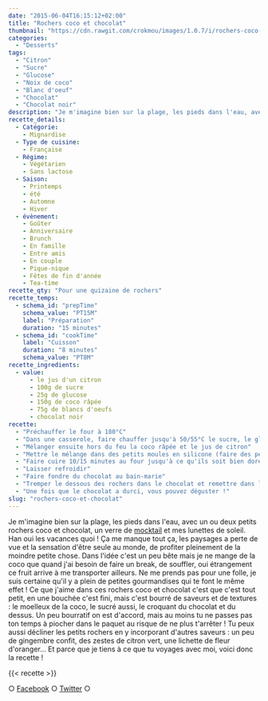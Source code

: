 ```yaml
---
date: "2015-06-04T16:15:12+02:00"
title: "Rochers coco et chocolat"
thumbnail: "https://cdn.rawgit.com/crokmou/images/1.0.7/i/rochers-coco-recette-crokmou-blog-culinaire.jpg"
categories:
  - "Desserts"
tags:
  - "Citron"
  - "Sucre"
  - "Glucose"
  - "Noix de coco"
  - "Blanc d'oeuf"
  - "Chocolat"
  - "Chocolat noir"
description: "Je m'imagine bien sur la plage, les pieds dans l'eau, avec un ou deux petits rochers coco et chocolat, un verre de mocktail et mes lunettes de soleil !"
recette_details:
  - Catégorie:
    - Mignardise
  - Type de cuisine:
    - Française
  - Régime:
    - Végétarien
    - Sans lactose
  - Saison:
    - Printemps
    - été
    - Automne
    - Hiver
  - évènement:
    - Goûter
    - Anniversaire
    - Brunch
    - En famille
    - Entre amis
    - En couple
    - Pique-nique
    - Fêtes de fin d'année
    - Tea-time
recette_qty: "Pour une quizaine de rochers"
recette_temps:
  - schema_id: "prepTime"
    schema_value: "PT15M"
    label: "Préparation"
    duration: "15 minutes"
  - schema_id: "cookTime"
    label: "Cuisson"
    duration: "8 minutes"
    schema_value: "PT8M"
recette_ingredients:
  - value:
      - le jus d'un citron
      - 100g de sucre
      - 25g de glucose
      - 150g de coco râpée
      - 75g de blancs d'oeufs
      - chocolat noir
recette:
  - "Préchauffer le four à 180°C"
  - "Dans une casserole, faire chauffer jusqu'à 50/55°C le sucre, le glucose et les blancs d'oeufs"
  - "Mélanger ensuite hors du feu la coco râpée et le jus de citron"
  - "Mettre le mélange dans des petits moules en silicone (faire des petites boules)"
  - "Faire cuire 10/15 minutes au four jusqu'à ce qu'ils soit bien dorés"
  - "Laisser refroidir"
  - "Faire fondre du chocolat au bain-marie"
  - "Tremper le dessous des rochers dans le chocolat et remettre dans le moule afin que cela prenne bien la forme"
  - "Une fois que le chocolat a durci, vous pouvez déguster !"
slug: "rochers-coco-et-chocolat"
---
```


Je m'imagine bien sur la plage, les pieds dans l'eau, avec un ou deux petits rochers coco et chocolat, un verre de [mocktail](https://crokmou.com/mocktail-cocktail-sans-alcool/) et mes lunettes de soleil. Han oui les vacances quoi ! Ça me manque tout ça, les paysages a perte de vue et la sensation d'être seule au monde, de profiter pleinement de la moindre petite chose. Dans l'idée c'est un peu bête mais je ne mange de la coco que quand j'ai besoin de faire un break, de souffler, oui étrangement ce fruit arrive à me transporter ailleurs. Ne me prends pas pour une folle, je suis certaine qu'il y a plein de petites gourmandises qui te font le même effet ! Ce que j'aime dans ces rochers coco et chocolat c'est que c'est tout petit, en une bouchée c'est fini, mais c'est bourré de saveurs et de textures : le moelleux de la coco, le sucré aussi, le croquant du chocolat et du dessus. Un peu bourratif on est d'accord, mais au moins tu ne passes pas ton temps à piocher dans le paquet au risque de ne plus t'arrêter ! Tu peux aussi décliner les petits rochers en y incorporant d'autres saveurs : un peu de gingembre confit, des zestes de citron vert, une lichette de fleur d'oranger... Et parce que je tiens à ce que tu voyages avec moi, voici donc la recette !

{{< recette >}}

○ [Facebook](https://www.facebook.com/crokmou.blog) ○ [Twitter](https://twitter.com/Crokmou) ○
